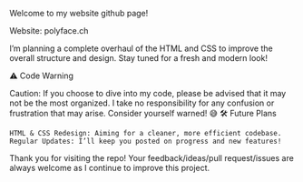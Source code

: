 Welcome to my website github page!

Website: polyface.ch

I’m planning a complete overhaul of the HTML and CSS to improve the overall structure and design. Stay tuned for a fresh and modern look!

⚠️ Code Warning

Caution: If you choose to dive into my code, please be advised that it may not be the most organized. I take no responsibility for any confusion or frustration that may arise. Consider yourself warned! 😅
🛠️ Future Plans

    HTML & CSS Redesign: Aiming for a cleaner, more efficient codebase.
    Regular Updates: I’ll keep you posted on progress and new features!

Thank you for visiting the repo! Your feedback/ideas/pull request/issues are always welcome as I continue to improve this project.
